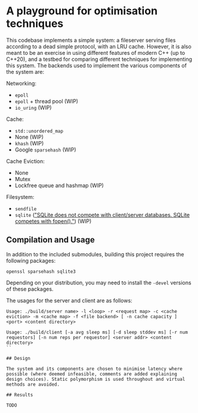 # A playground for optimisation techniques

This codebase implements a simple system: a fileserver serving files according to a dead simple protocol, with an LRU cache. However, it is also meant to be an exercise in using different features of modern C++ (up to C++20), and a testbed for comparing different techniques for implementing this system. The backends used to implement the various components of the system are:

Networking:
- `epoll`
- `epoll` + thread pool (WIP)
- `io_uring` (WIP)

Cache:
- `std::unordered_map`
- None (WIP)
- `khash` (WIP)
- Google `sparsehash` (WIP)

Cache Eviction:
- None
- Mutex
- Lockfree queue and hashmap (WIP)

Filesystem:
- `sendfile`
- `sqlite` (["SQLite does not compete with client/server databases. SQLite competes with fopen()."](https://www.sqlite.org/whentouse.html#:~:text=SQLite%20competes%20with%20fopen())) (WIP)

## Compilation and Usage

In addition to the included submodules, building this project requires the following packages:

```
openssl sparsehash sqlite3
```

Depending on your distribution, you may need to install the `-devel` versions of these packages.

The usages for the server and client are as follows:

```
Usage: ./build/server name> -l <loop> -r <request map> -c <cache eviction> -m <cache map> -f <file backend> [ -n cache capacity ] <port> <content directory>
```

```
Usage: ./build/client [-a avg sleep ms] [-d sleep stddev ms] [-r num requestors] [-n num reps per requestor] <server addr> <content directory>
``

## Design

The system and its components are chosen to minimise latency where possible (where deemed infeasible, comments are added explaining design choices). Static polymorphism is used throughout and virtual methods are avoided.

## Results

TODO
